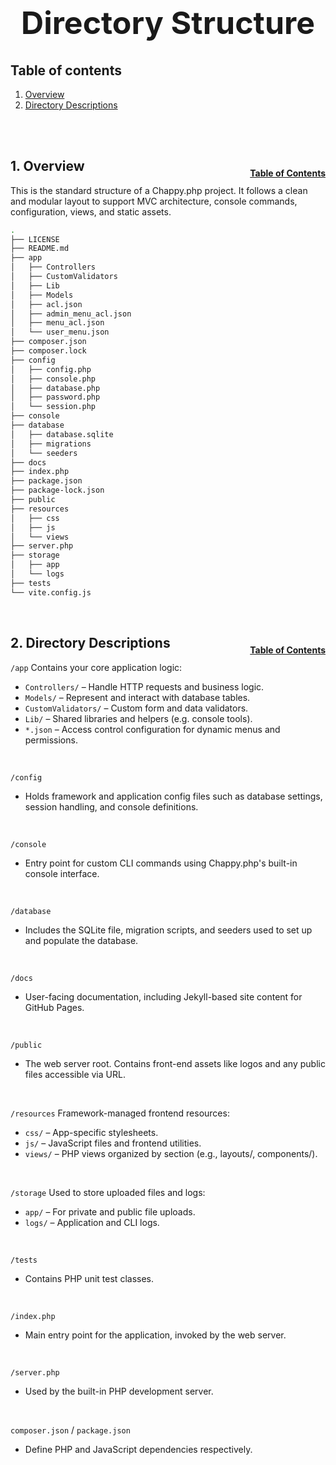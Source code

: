 <h1 style="font-size: 50px; text-align: center;">Directory Structure</h1>

## Table of contents
1. [Overview](#overview)
2. [Directory Descriptions](#descriptions)

<br>
<br>

## 1. Overview <a id="overview"></a><span style="float: right; font-size: 14px; padding-top: 15px;">[Table of Contents](#table-of-contents)</span>
This is the standard structure of a Chappy.php project. It follows a clean and modular layout to support MVC architecture, console commands, configuration, views, and static assets.

```bash
.
├── LICENSE
├── README.md
├── app
│   ├── Controllers
│   ├── CustomValidators
│   ├── Lib
│   ├── Models
│   ├── acl.json
│   ├── admin_menu_acl.json
│   ├── menu_acl.json
│   └── user_menu.json
├── composer.json
├── composer.lock
├── config
│   ├── config.php
│   ├── console.php
│   ├── database.php
│   ├── password.php
│   └── session.php
├── console
├── database
│   ├── database.sqlite
│   ├── migrations
│   └── seeders
├── docs
├── index.php
├── package.json
├── package-lock.json
├── public
├── resources
│   ├── css
│   ├── js
│   └── views
├── server.php
├── storage
│   ├── app
│   └── logs
├── tests
└── vite.config.js
```

<br>

## 2. Directory Descriptions <a id="descriptions"></a><span style="float: right; font-size: 14px; padding-top: 15px;">[Table of Contents](#table-of-contents)</span>
`/app`
Contains your core application logic:
- `Controllers/` – Handle HTTP requests and business logic.
- `Models/` – Represent and interact with database tables.
- `CustomValidators/` – Custom form and data validators.
- `Lib/` – Shared libraries and helpers (e.g. console tools).
- `*.json` – Access control configuration for dynamic menus and permissions.

<br>

`/config`
- Holds framework and application config files such as database settings, session handling, and console definitions.

<br>

`/console`
- Entry point for custom CLI commands using Chappy.php's built-in console interface.

<br>

`/database`
- Includes the SQLite file, migration scripts, and seeders used to set up and populate the database.

<br>

`/docs`
- User-facing documentation, including Jekyll-based site content for GitHub Pages.

<br>

`/public`
- The web server root. Contains front-end assets like logos and any public files accessible via URL.

<br>

`/resources`
Framework-managed frontend resources:
- `css/` – App-specific stylesheets.
- `js/` – JavaScript files and frontend utilities.
- `views/` – PHP views organized by section (e.g., layouts/, components/).

<br>

`/storage`
Used to store uploaded files and logs:
- `app/` – For private and public file uploads.
- `logs/` – Application and CLI logs.

<br>

`/tests`
- Contains PHP unit test classes.

<br>

`/index.php`
- Main entry point for the application, invoked by the web server.

<br>

`/server.php`
- Used by the built-in PHP development server.

<br>

`composer.json` / `package.json`
- Define PHP and JavaScript dependencies respectively.